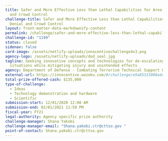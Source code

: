 ```yaml
---
title: Safer and More Effective Less than Lethal Capabilities for Area Denial
  and Crowd Control
challenge-title: Safer and More Effective Less than Lethal Capabilities for Area
  Denial and Crowd Control
layout: front-matter-data-markdownify-content
permalink: /challenge/safer-and-more-effective-less-than-lethal-capabilities-for-area-denial-and-crowd-control/
challenge-id: "1199"
status: closed
sidenav: false
card-image: /assets/netlify-uploads/innocentivechallenge4x3.png
agency-logo: /assets/netlify-uploads/dod_seal.jpg
tagline: Seeking innovative concepts and technologies for de-escalating
  situations while mitigating injury and unintended effects
agency: Department of Defense - Combating Terrorism Technical Support Office (CTTSO)
external-url: https://innocentive.wazoku.com/#/challenge/e9a85315008a4d9c97768a3ae3531070
total-prize-offered-cash: $135,000
type-of-challenge:
  - Ideas
  - Technology demonstration and hardware
  - Scientific
submission-start: 12/01/2020 12:00 AM
submission-end: 02/01/2021 11:59 PM
fiscal-year: FY21
legal-authority: Agency specific prize authority
challenge-manager: Shana Yakobi
challenge-manager-email: "Shana.yakobi.ctr@cttso.gov "
point-of-contact: Shana.yakobi.ctr@cttso.gov
---
```

